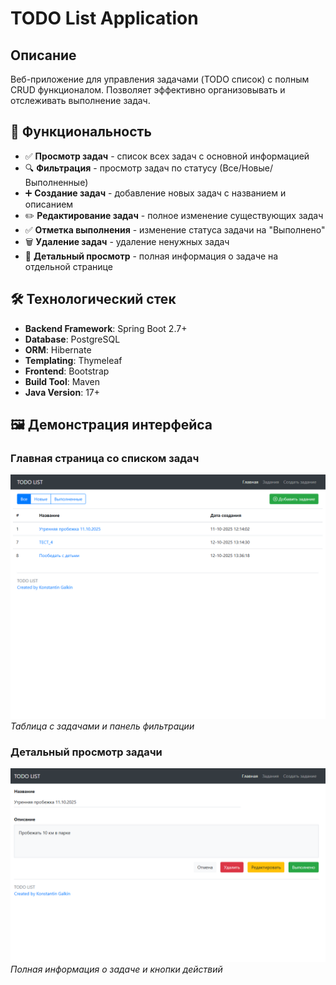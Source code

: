 # TODO List Application

## Описание
Веб-приложение для управления задачами (TODO список) с полным CRUD функционалом. 
Позволяет эффективно организовывать и отслеживать выполнение задач.

## 🚀 Функциональность
- ✅ **Просмотр задач** - список всех задач с основной информацией
- 🔍 **Фильтрация** - просмотр задач по статусу (Все/Новые/Выполненные)
- ➕ **Создание задач** - добавление новых задач с названием и описанием
- ✏️ **Редактирование задач** - полное изменение существующих задач
- ✅ **Отметка выполнения** - изменение статуса задачи на "Выполнено"
- 🗑️ **Удаление задач** - удаление ненужных задач
- 👀 **Детальный просмотр** - полная информация о задаче на отдельной странице

## 🛠 Технологический стек
- **Backend Framework**: Spring Boot 2.7+
- **Database**: PostgreSQL
- **ORM**: Hibernate
- **Templating**: Thymeleaf
- **Frontend**: Bootstrap
- **Build Tool**: Maven
- **Java Version**: 17+

## 🖼️ Демонстрация интерфейса

### Главная страница со списком задач
![Главная страница](./screenshots/main-page.png)
*Таблица с задачами и панель фильтрации*

### Детальный просмотр задачи
![Просмотр задачи](./screenshots/task-detail.png)
*Полная информация о задаче и кнопки действий*
